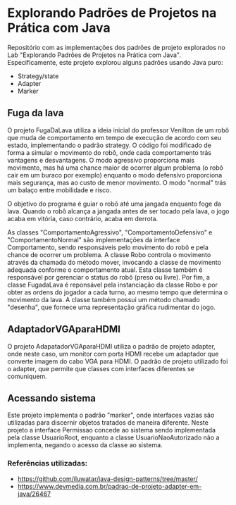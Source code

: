 # Explorando Padrões de Projetos na Prática com Java


<p>Repositório com as implementações dos padrões de projeto explorados no Lab "Explorando Padrões de Projetos na Prática com Java". Especificamente, este projeto explorou alguns padrões usando Java puro:

- Strategy/state
- Adapter
- Marker



## Fuga da lava
O projeto FugaDaLava utiliza a ideia inicial do professor Venilton de um robô que muda de comportamento em tempo de execução de acordo com seu estado, implementando o padrão strategy. O código foi modificado de forma a simular o movimento do robô, onde cada comportamento trás vantagens e desvantagens. O modo agressivo proporciona mais movimento, mas há uma chance maior de ocorrer algum problema (o robô cair em um buraco por exemplo) enquanto o modo defensivo proporciona mais segurança, mas ao custo de menor movimento. O modo "normal" trás um balaço entre mobilidade e risco.

O objetivo do programa é guiar o robô até uma jangada enquanto foge da lava. Quando o robô alcança a jangada antes de ser tocado pela lava, o jogo acaba em vitória, caso contrário, acaba em derrota.

As classes "ComportamentoAgressivo", "ComportamentoDefensivo" e "ComportamentoNormal" são implementações da interface Comportamento, sendo responsáveis pelo movimento do robô e pela chance de ocorrer um problema. A classe Robo controla o movimento através da chamada do método mover, invocando a classe de movimento adequada conforme o comportamento atual. Esta classe também é responsável por gerenciar o status do robô (preso ou livre). Por fim, a classe FugadaLava é reponsável pela instanciação da classe Robo e por obter as ordens do jogador a cada turno, ao mesmo tempo que determina o movimento da lava. A classe também possui um método chamado "desenha", que fornece uma representação gráfica rudimentar do jogo.

## AdaptadorVGAparaHDMI

O projeto AdapatadorVGAparaHDMI utiliza o padrão de projeto adapter, onde neste caso, um monitor com porta HDMI recebe um adaptador que converte imagem do cabo VGA para HDMI. O padrão de projeto utilizado foi o adapter, que permite que classes com interfaces diferentes se comuniquem.

## Acessando sistema
Este projeto implementa o padrão "marker", onde interfaces vazias são utilizadas para discernir objetos tratados de maneira diferente. Neste projeto a interface Permissao concede ao sistema sendo implementada pela classe UsuarioRoot, enquanto a classe UsuarioNaoAutorizado não a implementa, negando o acesso da classe ao sistema.


### Referências utilizadas:
- https://github.com/iluwatar/java-design-patterns/tree/master/
- https://www.devmedia.com.br/padrao-de-projeto-adapter-em-java/26467

